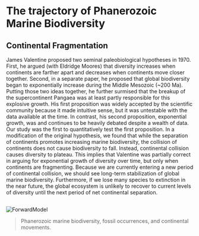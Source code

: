 # The trajectory of Phanerozoic Marine Biodiversity

## Continental Fragmentation
James Valentine proposed two seminal paleobiological hypotheses in 1970. First, he argued (with Eldridge Moores) that diversity increases when continents are farther apart and decreases when continents move closer together. Second, in a separate paper, he proposed that global biodiversity began to exponentially increase during the Middle Mesozoic (~200 Ma). Putting those two ideas together, he further surmised that the breakup of the supercontinent Pangaea was at least partly responsible for this explosive growth. His first proposition was widely accepted by the scientific community because it made intuitive sense, but it was untestable with the data available at the time. In contrast, his second proposition, exponential growth, was and continues to be heavily debated despite a wealth of data. Our study was the first to quantitatively test the first proposition. In a modification of the original hypothesis, we found that while the separation of continents promotes increasing marine biodiversity, the collision of continents does not cause biodiversity to fall. Instead, continental collision causes diversity to plateau. This implies that Valentine was partially correct in arguing for exponential growth of diversity over time, but only when continents are fragmenting. Because we are currently entering a new period of continental collision, we should see long-term stabilization of global marine biodiversity. Furthermore, if we lose many species to extinction in the near future, the global ecosystem is unlikely to recover to current levels of diversity until the next period of net continental separation.

## 

![ForwardModel](https://raw.githubusercontent.com/aazaff/aazaff.github.io/master/projects/vmoores.gif)
> Phanerozoic marine biodiversity, fossil occurrences, and continental movements.
